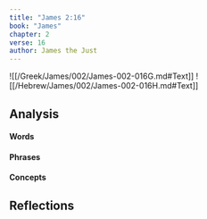```yaml
---
title: "James 2:16"
book: "James"
chapter: 2
verse: 16
author: James the Just
---
```

![[/Greek/James/002/James-002-016G.md#Text]]
![[/Hebrew/James/002/James-002-016H.md#Text]]

## Analysis

#### Words

#### Phrases

#### Concepts

## Reflections
